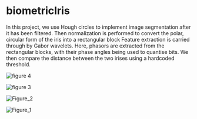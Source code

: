 # biometricIris
In this project, we use Hough circles to implement image segmentation after it has been filtered. Then normalization is performed to convert the polar, circular form of the iris into a rectangular block
Feature extraction is carried through by Gabor wavelets. Here, phasors are extracted from the rectangular blocks, with their phase angles being used to quantise bits. 
We then compare the distance between the two irises using a hardcoded threshold.

![figure 4](https://user-images.githubusercontent.com/79185485/183362247-741c90cc-347d-483e-af0f-c82154c5d51a.png)

![figure 3](https://user-images.githubusercontent.com/79185485/183362262-ae61d14b-e553-45d1-b1a7-9ffc91d6ab46.png)

![Figure_2](https://user-images.githubusercontent.com/79185485/183362276-189449e6-def0-4521-b6ce-f5723c8e8185.png)

![Figure_1](https://user-images.githubusercontent.com/79185485/183362282-5f4cbd8a-dfa7-4f76-8f08-3e15f1a49de4.png)
